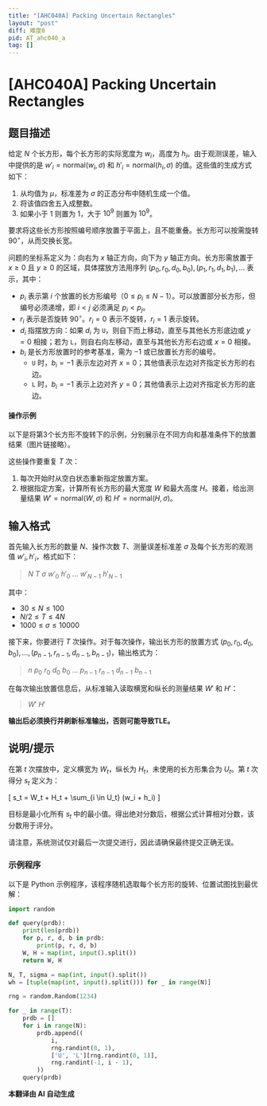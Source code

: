 ```yaml
---
title: "[AHC040A] Packing Uncertain Rectangles"
layout: "post"
diff: 难度0
pid: AT_ahc040_a
tag: []
---
```


# [AHC040A] Packing Uncertain Rectangles

## 题目描述

给定 $N$ 个长方形，每个长方形的实际宽度为 $w_i$，高度为 $h_i$。由于观测误差，输入中提供的是 $w'_i = \mathrm{normal}(w_i, \sigma)$ 和 $h'_i = \mathrm{normal}(h_i, \sigma)$ 的值。这些值的生成方式如下：

1. 从均值为 $\mu$，标准差为 $\sigma$ 的正态分布中随机生成一个值。
2. 将该值四舍五入成整数。
3. 如果小于 1 则置为 1，大于 $10^9$ 则置为 $10^9$。

要求将这些长方形按照编号顺序放置于平面上，且不能重叠。长方形可以按需旋转 $90^\circ$，从而交换长宽。

问题的坐标系定义为：向右为 $x$ 轴正方向，向下为 $y$ 轴正方向。长方形需放置于 $x \geq 0$ 且 $y \geq 0$ 的区域，具体摆放方法用序列 $(p_0, r_0, d_0, b_0), (p_1, r_1, d_1, b_1), \dots$ 表示，其中：

- $p_i$ 表示第 $i$ 个放置的长方形编号（$0 \leq p_i \leq N-1$）。可以放置部分长方形，但编号必须递增，即 $i < j$ 必须满足 $p_i < p_j$。
- $r_i$ 表示是否旋转 $90^\circ$。$r_i = 0$ 表示不旋转，$r_i = 1$ 表示旋转。
- $d_i$ 指摆放方向：如果 $d_i$ 为 `U`，则自下而上移动，直至与其他长方形底边或 $y = 0$ 相接；若为 `L`，则自右向左移动，直至与其他长方形右边或 $x = 0$ 相接。
- $b_i$ 是长方形放置时的参考基准，需为 $-1$ 或已放置长方形的编号。
  - `U` 时，$b_i = -1$ 表示左边对齐 $x = 0$；其他值表示左边对齐指定长方形的右边。
  - `L` 时，$b_i = -1$ 表示上边对齐 $y = 0$；其他值表示上边对齐指定长方形的底边。

#### 操作示例

以下是将第3个长方形不旋转下的示例，分别展示在不同方向和基准条件下的放置结果（图片链接略）。

这些操作要重复 $T$ 次：

1. 每次开始时从空白状态重新指定放置方案。
2. 根据指定方案，计算所有长方形的最大宽度 $W$ 和最大高度 $H$。接着，给出测量结果 $W' = \mathrm{normal}(W, \sigma)$ 和 $H' = \mathrm{normal}(H, \sigma)$。

## 输入格式

首先输入长方形的数量 $N$、操作次数 $T$、测量误差标准差 $\sigma$ 及每个长方形的观测值 $w'_i, h'_i$，格式如下：

> $N$ $T$ $\sigma$ $w'_0$ $h'_0$ $\ldots$ $w'_{N-1}$ $h'_{N-1}$

其中：

- $30 \leq N \leq 100$
- $N/2 \leq T \leq 4N$
- $1000 \leq \sigma \leq 10000$

接下来，你要进行 $T$ 次操作。对于每次操作，输出长方形的放置方式 $(p_0, r_0, d_0, b_0), \ldots, (p_{n-1}, r_{n-1}, d_{n-1}, b_{n-1})$，输出格式为：

> $n$ $p_0$ $r_0$ $d_0$ $b_0$ $\ldots$ $p_{n-1}$ $r_{n-1}$ $d_{n-1}$ $b_{n-1}$

在每次输出放置信息后，从标准输入读取横宽和纵长的测量结果 $W'$ 和 $H'$：

> $W'$ $H'$

**输出后必须换行并刷新标准输出，否则可能导致TLE。**

## 说明/提示

在第 $t$ 次摆放中，定义横宽为 $W_t$，纵长为 $H_t$，未使用的长方形集合为 $U_t$。第 $t$ 次得分 $s_t$ 定义为：

\[ s_t = W_t + H_t + \sum_{i \in U_t} (w_i + h_i) \]

目标是最小化所有 $s_t$ 中的最小值。得出绝对分数后，根据公式计算相对分数，该分数用于评分。

请注意，系统测试仅对最后一次提交进行，因此请确保最终提交正确无误。

### 示例程序

以下是 Python 示例程序，该程序随机选取每个长方形的旋转、位置试图找到最优解：

```python
import random

def query(prdb):
    print(len(prdb))
    for p, r, d, b in prdb:
        print(p, r, d, b)
    W, H = map(int, input().split())
    return W, H

N, T, sigma = map(int, input().split())
wh = [tuple(map(int, input().split())) for _ in range(N)]

rng = random.Random(1234)

for _ in range(T):
    prdb = []
    for i in range(N):
        prdb.append((
            i,
            rng.randint(0, 1),
            ['U', 'L'][rng.randint(0, 1)],
            rng.randint(-1, i - 1),
        ))
    query(prdb)
```

 **本翻译由 AI 自动生成**

